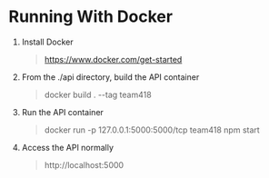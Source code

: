 # Running With Docker
1. Install Docker  
    >https://www.docker.com/get-started
2. From the ./api directory, build the API container
    >docker build . --tag team418
3. Run the API container
    >docker run -p 127.0.0.1:5000:5000/tcp team418 npm start
4. Access the API normally
    >http://localhost:5000